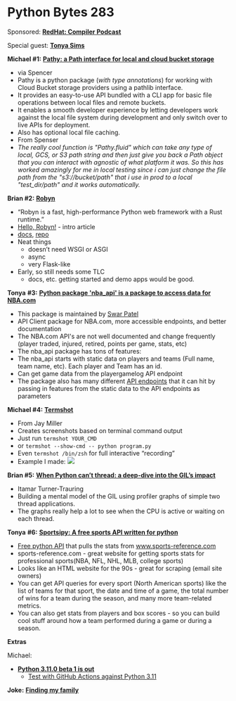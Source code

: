 # Python Bytes 283

Sponsored: [**RedHat: Compiler Podcast**](https://pythonbytes.fm/compiler)

Special guest: [**Tonya Sims**](https://twitter.com/TonyaSims)

**Michael #1:** [**Pathy: a Path interface for local and cloud bucket storage**](https://github.com/justindujardin/pathy)

- via Spencer
- Pathy is a python package (*with type annotations*) for working with Cloud Bucket storage providers using a pathlib interface.
-  It provides an easy-to-use API bundled with a CLI app for basic file operations between local files and remote buckets. 
- It enables a smooth developer experience by letting developers work against the local file system during development and only switch over to live APIs for deployment.
- Also has optional local file caching.
- From Spenser
- *The really cool function is "Pathy.fluid" which can take any type of local, GCS, or S3 path string and then just give you back a Path object that you can interact with agnostic of what platform it was. So this has worked amazingly for me in local testing since i can just change the file path from the "s3://bucket/path" that i use in prod to a local "test_dir/path" and it works automatically.* 

**Brian #2:** [**Robyn**](https://robyn.sanskar.wtf/)

- “Robyn is a fast, high-performance Python web framework with a Rust runtime.”
- [Hello, Robyn!](https://www.sanskar.me/hello_robyn.html) - intro article
- [docs](https://sansyrox.github.io/robyn/#/), [repo](https://github.com/sansyrox/robyn)
- Neat things
    - doesn’t need WSGI or ASGI
    - async
    - very Flask-like
- Early, so still needs some TLC
    - docs, etc. getting started and demo apps would be good.


**Tonya** **#3:** [**Python package 'nba_api' is a package to access data for NBA.com**](https://pypi.org/project/nba-api/)

- This package is maintained by [Swar Patel](https://github.com/swar/nba_api/blob/master/docs/table_of_contents.md) 
- API Client package for NBA.com, more accessible endpoints, and better documentation 
- The NBA.com API's are not well documented and change frequently (player traded, injured, retired, points per game, stats, etc)
- The nba_api package has tons of features:
- The nba_api starts with static data on players and teams (Full name, team name, etc). Each player and Team has an id.
- Can get game data from the playergamelog API endpoint
- The package also has many different [API endpoints](https://github.com/swar/nba_api/tree/master/nba_api/stats/endpoints) that it can hit by passing in features from the static data to the API endpoints as parameters

**Michael #4:** [**Termshot**](https://github.com/homeport/termshot)

- From Jay Miller
- Creates screenshots based on terminal command output
- Just run `termshot YOUR_CMD`
- or `termshot --show-cmd -- python program.py` 
- Even `termshot /bin/zsh` for full interactive “recording”
- Example I made:
![](https://paper-attachments.dropbox.com/s_C2B8122915964D64A517E66102153405FC6014DDA3BE13B4DEF4E14329EEDC75_1652122396663_termshot-example.png)


**Brian #5:** [**When Python can’t thread: a deep-dive into the GIL’s impact**](https://pythonspeed.com/articles/python-gil/)

- Itamar Turner-Trauring
- Building a mental model of the GIL using profiler graphs of simple two thread applications.
- The graphs really help a lot to see when the CPU is active or waiting on each thread.

**Tonya** **#6:** [**Sportsipy: A free sports API written for python**](https://sportsreference.readthedocs.io/en/stable/#sportsipy-a-free-sports-api-written-for-python)

-  [Free python API](https://pypi.org/project/sportsipy/) that pulls the stats from www.sports-reference.com 
-  sports-reference.com - great website for getting sports stats for professional sports(NBA, NFL, NHL, MLB, college sports)
- Looks like an HTML website for the 90s - great for scraping (email site owners)
- You can get API queries for every sport (North American sports) like the list of teams for that sport, the date and time of a game, the total number of wins for a team during the season, and many more team-related metrics.
- You can also get stats from players and box scores - so you can build cool stuff around how a team performed during a game or during a season.

**Extras** 

Michael:

- [**Python 3.11.0 beta 1 is out**](https://twitter.com/pyblogsal/status/1523635910696652800)
    - [Test with GitHub Actions against Python 3.11](https://til.simonwillison.net/github-actions/python-3-11)

**Joke:** 
[**Finding my family**](https://twitter.com/PR0GRAMMERHUM0R/status/1523528212374069249)

